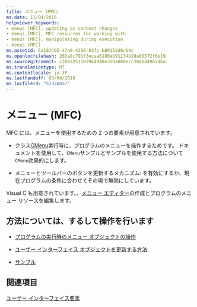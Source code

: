 ```yaml
---
title: メニュー (MFC)
ms.date: 11/04/2016
helpviewer_keywords:
- menus [MFC], updating as context changes
- menus [MFC], MFC resources for working with
- menus [MFC], manipulating during execution
- menus [MFC]
ms.assetid: 6a181495-47a9-4356-83fc-b89152d6cb4c
ms.openlocfilehash: 202a8c791f3ecaa6180eb91134b28a86572f6e19
ms.sourcegitcommit: c3093251193944840e3d0a068ecc30e6449624ba
ms.translationtype: MT
ms.contentlocale: ja-JP
ms.lasthandoff: 03/04/2019
ms.locfileid: "57326037"
---
```

# <a name="menus-mfc"></a>メニュー (MFC)

MFC には、メニューを使用するための 2 つの要素が用意されています。

- クラス[CMenu](../mfc/reference/cmenu-class.md)実行時に、プログラムのメニューを操作するためです。 ドキュメントを使用して、`CMenu`サンプルとサンプルを使用する方法について`CMenu`効果的にします。

- メニューとツールバーのボタンを更新するメカニズム: を有効にするか、現在プログラムの条件に合わせてその場で無効にしています。

Visual C も用意されています。、[メニュー エディター](../windows/menu-editor.md)の作成とプログラムのメニュー リソースを編集します。

## <a name="what-do-you-want-to-know-more-about"></a>方法については、するして操作を行います

- [プログラムの実行時のメニュー オブジェクトの操作](../mfc/manipulating-menus-during-program-execution.md)

- [ユーザー インターフェイス オブジェクトを更新する方法](../mfc/how-to-update-user-interface-objects.md)

- [サンプル](../mfc/menu-sample-list.md)

## <a name="see-also"></a>関連項目

[ユーザー インターフェイス要素](../mfc/user-interface-elements-mfc.md)

